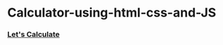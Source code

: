 # Calculator-using-html-css-and-JS
### <a href="https://rishavktr100.github.io/Calculator-using-html-css-and-JS/">Let's Calculate</a>
